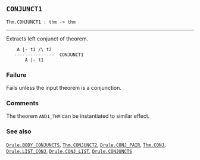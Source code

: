 ## `CONJUNCT1`

``` hol4
Thm.CONJUNCT1 : thm -> thm
```

------------------------------------------------------------------------

Extracts left conjunct of theorem.

``` hol4
    A |- t1 /\ t2
   ---------------  CONJUNCT1
       A |- t1
```

### Failure

Fails unless the input theorem is a conjunction.

### Comments

The theorem `AND1_THM` can be instantiated to similar effect.

### See also

[`Drule.BODY_CONJUNCTS`](#Drule.BODY_CONJUNCTS),
[`Thm.CONJUNCT2`](#Thm.CONJUNCT2),
[`Drule.CONJ_PAIR`](#Drule.CONJ_PAIR), [`Thm.CONJ`](#Thm.CONJ),
[`Drule.LIST_CONJ`](#Drule.LIST_CONJ),
[`Drule.CONJ_LIST`](#Drule.CONJ_LIST),
[`Drule.CONJUNCTS`](#Drule.CONJUNCTS)

